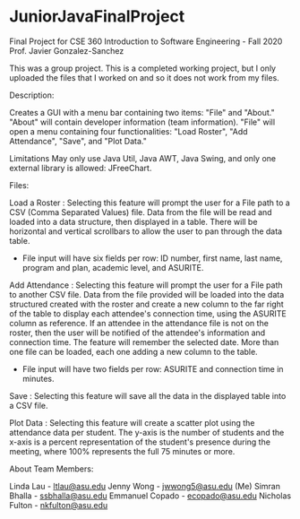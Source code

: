 # JuniorJavaFinalProject
Final Project for CSE 360 Introduction to Software Engineering - Fall 2020
Prof. Javier Gonzalez-Sanchez

This was a group project. This is a completed working project, but I only uploaded the files that I worked on and so it does not work from my files.

Description:

Creates a GUI with a menu bar containing two items: "File" and "About." "About" will contain developer information (team information). "File" will open a menu containing four functionalities: "Load Roster", "Add Attendance", "Save", and "Plot Data."

Limitations
May only use Java Util, Java AWT, Java Swing, and only one external library is allowed: JFreeChart.

Files:

Load a Roster : Selecting this feature will prompt the user for a File path to a CSV (Comma Separated Values) file. Data from the file will be read and loaded into a data structure, then displayed in a table. There will be horizontal and vertical scrollbars to allow the user to pan through the data table.

- File input will have six fields per row: ID number, first name, last name, program and plan, academic level, and ASURITE.

Add Attendance : Selecting this feature will prompt the user for a File path to another CSV file. Data from the file provided will be loaded into the data structured created with the roster and create a new column to the far right of the table to display each attendee's connection time, using the ASURITE column as reference. If an attendee in the attendance file is not on the roster, then the user will be notified of the attendee's information and connection time. The feature will remember the selected date. More than one file can be loaded, each one adding a new column to the table.

- File input will have two fields per row: ASURITE and connection time in minutes.

Save : Selecting this feature will save all the data in the displayed table into a CSV file.

Plot Data : Selecting this feature will create a scatter plot using the attendance data per student. The y-axis is the number of students and the x-axis is a percent representation of the student's presence during the meeting, where 100% represents the full 75 minutes or more.

About
Team Members:

Linda Lau - ltlau@asu.edu
Jenny Wong - jwwong5@asu.edu (Me)
Simran Bhalla - ssbhalla@asu.edu
Emmanuel Copado - ecopado@asu.edu
Nicholas Fulton - nkfulton@asu.edu
